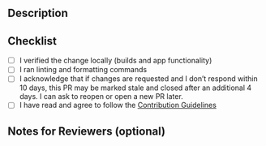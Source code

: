 ## Description
<!-- Briefly describe what this PR does and why. If it fixes or relates to an issue, link it here. -->

## Checklist
- [ ] I verified the change locally (builds and app functionality)
- [ ] I ran linting and formatting commands
- [ ] I acknowledge that if changes are requested and I don’t respond within 10 days, this PR may be marked stale and closed after an additional 4 days. I can ask to reopen or open a new PR later.
- [ ] I have read and agree to follow the [Contribution Guidelines](../CONTRIBUTING.md)

## Notes for Reviewers (optional)
<!-- Anything specific you want feedback on, or that reviewers should know? -->